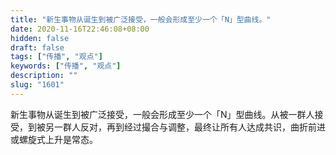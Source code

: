 ```yaml
---
title: "新生事物从诞生到被广泛接受，一般会形成至少一个「N」型曲线。"
date: 2020-11-16T22:46:08+08:00
hidden: false
draft: false
tags: ["传播", "观点"]
keywords: ["传播", "观点"]
description: ""
slug: "1601"
---
```


新生事物从诞生到被广泛接受，一般会形成至少一个「N」型曲线。从被一群人接受，到被另一群人反对，再到经过撮合与调整，最终让所有人达成共识，曲折前进或螺旋式上升是常态。